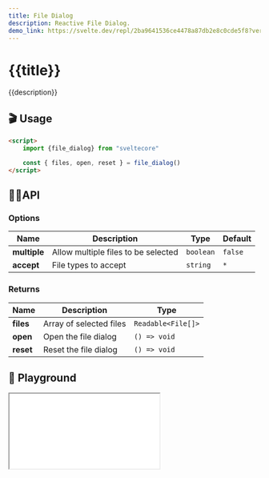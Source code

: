 ```yaml
---
title: File Dialog
description: Reactive File Dialog. 
demo_link: https://svelte.dev/repl/2ba9641536ce4478a87db2e8c0cde5f8?version=3.53.1
---
```


# {{title}}

{{description}}

## 🎬 Usage

```html
<script>
    import {file_dialog} from "sveltecore"

    const { files, open, reset } = file_dialog()
</script>
```

## 👩‍💻API

### Options

| Name         | Description                          | Type                       | Default    |
| -----------  | ------------------------------------ | ---------------------------| --------   |
| **multiple** | Allow multiple files to be selected  | `boolean`                  | `false`    |
| **accept**   | File types to accept                 | `string`                   | `*`        |

### Returns

| Name        | Description                                | Type                               |
| ----------- | -------------------------------------------| -----------------------------      |
| **files**   | Array of selected files                    | `Readable<File[]>`                 |
| **open**    | Open the file dialog                       | `() => void`                       |
| **reset**   | Reset the file dialog                      | `() => void`                       |

## 🧪 Playground

<iframe class="h-120 w-full" src="{{demo_link}}"></iframe>
